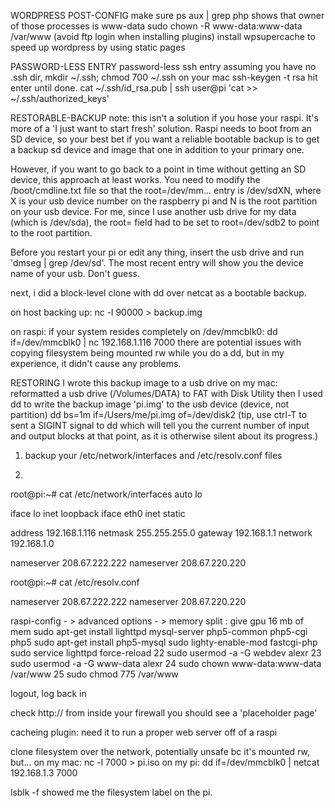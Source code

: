 WORDPRESS POST-CONFIG
make sure ps aux | grep php shows that owner of those processes is www-data
sudo chown -R www-data:www-data /var/www (avoid ftp login when installing plugins)
install wpsupercache to speed up wordpress by using static pages

PASSWORD-LESS ENTRY
password-less ssh entry
assuming you have no .ssh dir, mkdir ~/.ssh; chmod 700 ~/.ssh on your mac
ssh-keygen -t rsa
hit enter until done.
cat ~/.ssh/id_rsa.pub | ssh user@pi 'cat >> ~/.ssh/authorized_keys'

RESTORABLE-BACKUP
note: this isn't a solution if you hose your raspi. It's more of a 'I just want to start fresh' solution.  Raspi needs to boot from an SD device, so your best bet if you want a reliable bootable backup is to get a backup sd device and image that one in addition to your primary one.

However, if you want to go back to a point in time without getting an SD device, this approach at least works.
You need to modify the /boot/cmdline.txt file so that the root=/dev/mm... entry is /dev/sdXN, where X is your usb device number on the raspberry pi and N is the root partition on your usb device.  For me, since I use another usb drive for my data (which is /dev/sda), the root= field had to be set to root=/dev/sdb2 to point to the root partition.

Before you restart your pi or edit any thing, insert the usb drive and run 'dmseg  | grep /dev/sd'.  The most recent entry will show you the device name of your usb.  Don't guess.

next, i did a block-level clone with dd over netcat as a bootable backup.

on host backing up:
nc -l 90000 > backup.img

on raspi:
if your system resides completely on /dev/mmcblk0:
dd if=/dev/mmcblk0 | nc 192.168.1.116 7000
there are potential issues with copying filesystem being mounted rw while you do a dd, but in my experience, it didn't cause any problems.

RESTORING
I wrote this backup image to a usb drive
on my mac:
reformatted a usb drive (/Volumes/DATA) to FAT with Disk Utility
then I used dd to write the backup image 'pi.img'  to the usb device (device, not partition)
dd bs=1m if=/Users/me/pi.img of=/dev/disk2
(tip, use ctrl-T to sent a SIGINT signal to dd which will tell you the current number of input and output blocks at that point, as it is otherwise silent about its progress.)

1) backup your /etc/network/interfaces and /etc/resolv.conf files

2)

root@pi:~# cat /etc/network/interfaces
auto lo

iface lo inet loopback
iface eth0 inet static

address 192.168.1.116
netmask 255.255.255.0
gateway 192.168.1.1
network 192.168.1.0

nameserver 208.67.222.222
nameserver 208.67.220.220

root@pi:~# cat /etc/resolv.conf

nameserver 208.67.222.222
nameserver 208.67.220.220

raspi-config - > advanced options - > memory split : give gpu 16 mb of mem
sudo apt-get install lighttpd mysql-server php5-common php5-cgi php5
sudo apt-get install php5-mysql
sudo lighty-enable-mod fastcgi-php
sudo service lighttpd force-reload
   22  sudo usermod -a -G webdev alexr
   23  sudo usermod -a -G www-data alexr
   24  sudo chown www-data:www-data /var/www
   25  sudo chmod 775 /var/www

logout, log back in

check http://<your static ip address> from inside your firewall
you should see a 'placeholder page'

cacheing plugin: need it to run a proper web server off of a raspi

clone filesystem over the network, potentially unsafe bc it's mounted rw, but...
on my mac: nc -l 7000 > pi.iso
on my pi: dd if=/dev/mmcblk0 | netcat 192.168.1.3 7000

lsblk -f showed me the filesystem label on the pi.
